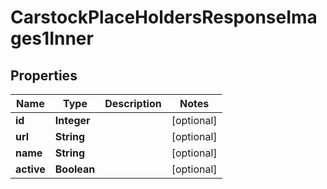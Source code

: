 

# CarstockPlaceHoldersResponseImages1Inner


## Properties

| Name | Type | Description | Notes |
|------------ | ------------- | ------------- | -------------|
|**id** | **Integer** |  |  [optional] |
|**url** | **String** |  |  [optional] |
|**name** | **String** |  |  [optional] |
|**active** | **Boolean** |  |  [optional] |



